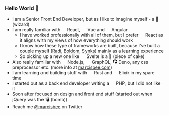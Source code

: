 ### Hello World 👋

- I am a Senior Front End Developer, but as I like to imagine myself - a 🧙 (wizard)
- I am really familiar with <img src="https://raw.githubusercontent.com/simple-icons/simple-icons/develop/icons/react.svg" height="14px" width="14px"/> React, <img src="https://raw.githubusercontent.com/simple-icons/simple-icons/develop/icons/vue-dot-js.svg" height="14px" width="14px"/> Vue and <img src="https://raw.githubusercontent.com/simple-icons/simple-icons/develop/icons/angular.svg" height="14px" width="14px"/> Angular
  - I have worked professionally with all of them, but I prefer <img src="https://raw.githubusercontent.com/simple-icons/simple-icons/develop/icons/react.svg" height="14px" width="14px"/> React as it aligns with my views of how everything should work
  - I know how these type of frameworks are built, because I've built a couple myself ([Radi](https://radi.js.org), [Boldom](https://boldom.js.org), [Synks](https://github.com/Marcisbee/synks)) mainly as a learning experience
  - So picking up a new one like <img src="https://raw.githubusercontent.com/simple-icons/simple-icons/develop/icons/svelte.svg" height="14px" width="14px"/> Svelte is a 🍰 (piece of cake)
- Also really familiar with <img src="https://raw.githubusercontent.com/simple-icons/simple-icons/develop/icons/node-dot-js.svg" height="14px" width="14px"/> Node.js, <img src="https://raw.githubusercontent.com/simple-icons/simple-icons/develop/icons/graphql.svg" height="14px" width="14px"/> GraphQL, <img src="https://raw.githubusercontent.com/simple-icons/simple-icons/develop/icons/deno.svg" height="14px" width="14px"/> Deno, any css preprocessor etc. (more info at [marcisbee.com](https://marcisbee.com))
- I am learning and building stuff with <img src="https://raw.githubusercontent.com/simple-icons/simple-icons/develop/icons/rust.svg" height="14px" width="14px"/> Rust and <img src="https://raw.githubusercontent.com/simple-icons/simple-icons/develop/icons/elixir.svg" height="14px" width="14px"/> Elixir in my spare time
- I started out as a back end developer writing a <img src="https://raw.githubusercontent.com/simple-icons/simple-icons/develop/icons/php.svg" height="14px" width="14px"/> PHP, but I did not like it
- Soon after focused on design and front end stuff (started out when <img src="https://raw.githubusercontent.com/simple-icons/simple-icons/develop/icons/jquery.svg" height="14px" width="14px"/> jQuery was the 💣 (bomb))
- Reach me [@marcisbee](https://twitter.com/marcisbee) on Twitter
